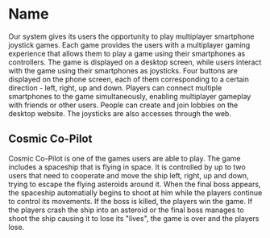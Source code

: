 # Name 
 
Our system gives its users the opportunity to play multiplayer smartphone joystick games. Each game provides the users with a multiplayer gaming experience that allows them to play a game using
their smartphones as controllers. The game is displayed on a desktop screen, while users interact with the game using their smartphones as joysticks. Four buttons are displayed on the phone screen, 
each of them corresponding to a certain direction - left, right, up and down. Players can connect multiple smartphones to the game simultaneously, enabling multiplayer gameplay with friends or other
users. People can create and join lobbies on the desktop website. The joysticks are also accesses through the web.

## Cosmic Co-Pilot

Cosmic Co-Pilot is one of the games users are able to play. The game includes a spaceship that is flying in space. It is controlled by up to two users that need to cooperate and move the ship left, right, up 
and down, trying to escape the flying asteroids around it. When the final boss appears, the spaceship automatially begins to shoot at him while the players continue to control its movements. If the boss 
is killed, the players win the game. If the players crash the ship into an asteroid or the final boss manages to shoot the ship causing it to lose its "lives", the game is over and the players lose.
